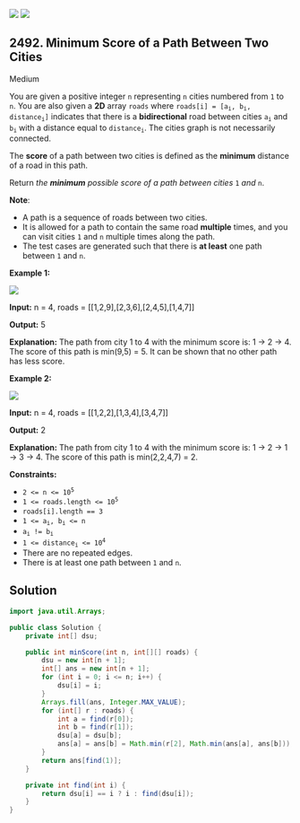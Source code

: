 [![](https://img.shields.io/github/stars/javadev/LeetCode-in-Java?label=Stars&style=flat-square)](https://github.com/javadev/LeetCode-in-Java)
[![](https://img.shields.io/github/forks/javadev/LeetCode-in-Java?label=Fork%20me%20on%20GitHub%20&style=flat-square)](https://github.com/javadev/LeetCode-in-Java/fork)

## 2492\. Minimum Score of a Path Between Two Cities

Medium

You are given a positive integer `n` representing `n` cities numbered from `1` to `n`. You are also given a **2D** array `roads` where <code>roads[i] = [a<sub>i</sub>, b<sub>i</sub>, distance<sub>i</sub>]</code> indicates that there is a **bidirectional** road between cities <code>a<sub>i</sub></code> and <code>b<sub>i</sub></code> with a distance equal to <code>distance<sub>i</sub></code>. The cities graph is not necessarily connected.

The **score** of a path between two cities is defined as the **minimum** distance of a road in this path.

Return _the **minimum** possible score of a path between cities_ `1` _and_ `n`.

**Note**:

*   A path is a sequence of roads between two cities.
*   It is allowed for a path to contain the same road **multiple** times, and you can visit cities `1` and `n` multiple times along the path.
*   The test cases are generated such that there is **at least** one path between `1` and `n`.

**Example 1:**

![](https://assets.leetcode.com/uploads/2022/10/12/graph11.png)

**Input:** n = 4, roads = \[\[1,2,9],[2,3,6],[2,4,5],[1,4,7]]

**Output:** 5

**Explanation:** The path from city 1 to 4 with the minimum score is: 1 -> 2 -> 4. The score of this path is min(9,5) = 5. It can be shown that no other path has less score.

**Example 2:**

![](https://assets.leetcode.com/uploads/2022/10/12/graph22.png)

**Input:** n = 4, roads = \[\[1,2,2],[1,3,4],[3,4,7]]

**Output:** 2

**Explanation:** The path from city 1 to 4 with the minimum score is: 1 -> 2 -> 1 -> 3 -> 4. The score of this path is min(2,2,4,7) = 2.

**Constraints:**

*   <code>2 <= n <= 10<sup>5</sup></code>
*   <code>1 <= roads.length <= 10<sup>5</sup></code>
*   `roads[i].length == 3`
*   <code>1 <= a<sub>i</sub>, b<sub>i</sub> <= n</code>
*   <code>a<sub>i</sub> != b<sub>i</sub></code>
*   <code>1 <= distance<sub>i</sub> <= 10<sup>4</sup></code>
*   There are no repeated edges.
*   There is at least one path between `1` and `n`.

## Solution

```java
import java.util.Arrays;

public class Solution {
    private int[] dsu;

    public int minScore(int n, int[][] roads) {
        dsu = new int[n + 1];
        int[] ans = new int[n + 1];
        for (int i = 0; i <= n; i++) {
            dsu[i] = i;
        }
        Arrays.fill(ans, Integer.MAX_VALUE);
        for (int[] r : roads) {
            int a = find(r[0]);
            int b = find(r[1]);
            dsu[a] = dsu[b];
            ans[a] = ans[b] = Math.min(r[2], Math.min(ans[a], ans[b]));
        }
        return ans[find(1)];
    }

    private int find(int i) {
        return dsu[i] == i ? i : find(dsu[i]);
    }
}
```
